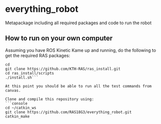 # everything_robot
Metapackage including all required packages and code to run the robot

## How to run on your own computer
Assuming you have ROS Kinetic Kame up and running, do the following to get the required RAS packages:
```console
cd
git clone https://github.com/KTH-RAS/ras_install.git
cd ras_install/scripts
./install.sh```

At this point you should be able to run all the test commands from canvas.

Clone and compile this repository using:
```console
cd ~/catkin_ws
git clone https://github.com/RAS18G3/everything_robot.git
catkin_make
```
